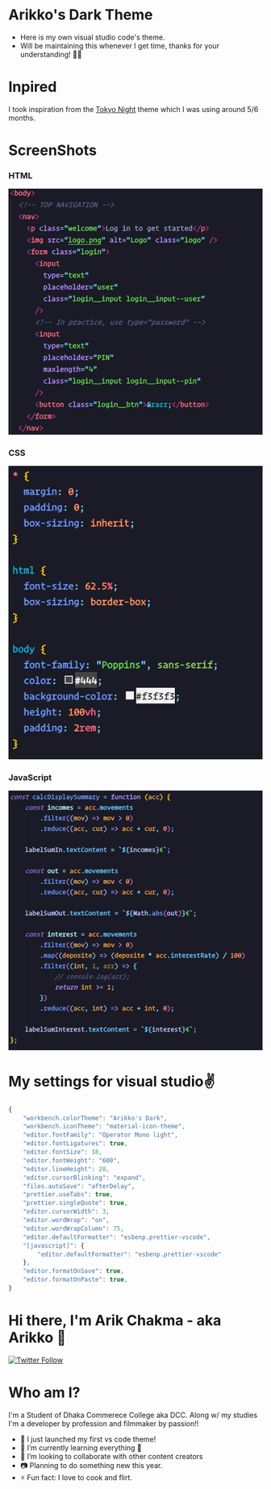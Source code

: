 # Arikko's Dark Theme

- Here is my own visual studio code's theme.
- Will be maintaining this whenever I get time, thanks for your understanding! 🙏🏽

# Inpired

I took inspiration from the [Tokyo Night](https://marketplace.visualstudio.com/items?itemName=enkia.tokyo-night) theme which I was using around 5/6 months.

# ScreenShots

### HTML

![HTML screenshot](https://github.com/arikchakma/arikko-s-theme/blob/main/arikko-dark-html.png?raw=true)

### CSS

![CSS screenshot](https://github.com/arikchakma/arikko-s-theme/blob/main/arikko-dark-css.png?raw=true)

### JavaScript

![JavaScript screenshot](https://github.com/arikchakma/arikko-s-theme/blob/main/arikko-dark-js.png?raw=true)

# My settings for visual studio✌

```javascript
{
	"workbench.colorTheme": "Arikko's Dark",
	"workbench.iconTheme": "material-icon-theme",
	"editor.fontFamily": "Operator Mono light",
	"editor.fontLigatures": true,
	"editor.fontSize": 18,
	"editor.fontWeight": "600",
	"editor.lineHeight": 28,
	"editor.cursorBlinking": "expand",
	"files.autoSave": "afterDelay",
	"prettier.useTabs": true,
	"prettier.singleQuote": true,
	"editor.cursorWidth": 3,
	"editor.wordWrap": "on",
	"editor.wordWrapColumn": 75,
	"editor.defaultFormatter": "esbenp.prettier-vscode",
	"[javascript]": {
		"editor.defaultFormatter": "esbenp.prettier-vscode"
	},
	"editor.formatOnSave": true,
	"editor.formatOnPaste": true,
}

```

# Hi there, I'm Arik Chakma - aka Arikko 👋

[![Twitter Follow](https://img.shields.io/twitter/follow/imarikchakma?color=1DA1F2&logo=twitter&style=for-the-badge)](https://twitter.com/intent/follow?original_referer=https%3A%2F%2Fgithub.com%2Fimarkchakma&screen_name=imarikchakma)

# Who am I?

I'm a Student of Dhaka Commerece College aka DCC. Along w/ my studies I'm a developer by profession and filmmaker by passion!!

- 🔭 I just launched my first vs code theme!
- 🌱 I’m currently learning everything 🤣
- 👯 I’m looking to collaborate with other content creators
- 📷 Planning to do something new this year.
- ⚡ Fun fact: I love to cook and flirt.
